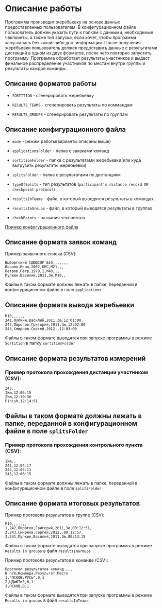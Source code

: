 # Описание работы

Программа производит жеребьевку на основе данных предоставленных пользователем.
В конфигурационном файле пользователь должен указать пути к папкам с данными,
необходимые чекпоинты, а также тип запуска, если хочет, чтобы программа запускалась без какой-либо доп. информации.
После получения жеребьевки пользователь должен предоставить данные с результатами дистанций в одном из двух форматов, после чего повторно запустить программу.
Программа обработает результаты участников и выдаст финальное распределение участников по местам внутри группы и результаты каждой команды.

## Описание форматов работы

* `SORTITION` - сгенерировать жеребьевку

* `RESULTS_TEAMS` - сгенерировать результаты по коммандам

* `RESULTS_GROUPS` - сгенерировать результаты по группам

## Описание конфигурационного файла

* `mode` - режим работы(варианты описаны выше)

* `applicationsFolder` - папка с заявками команд

* `sortitionFolder` - папка с результатами жеребьевки(или куда выгрузить результаты жеребьевки)

* `splitsFolder` - папка с результатами по дистанциям

* `typeOfSplits` - тип результатов (`participant's distance record OR checkpoint protocol`)

* `resultsInTeams` - файл, в который выводятся результаты в командах

* `resultsInGroups` - файл, в который выводятся результаты в группах

* `checkPoints` - названия чекпоинтов

[Пример конфигурационного файла](sampleTest/config.json)

## Описание формата заявок команд

Пример заявочного списка (CSV):

```csv
Выборгский СДЮШСОР №10,,,,,,,
Иванов,Иван,2002,КМС,М21,,,
Петров,Пётр,1978,I,М40,,,  
Пупкин,Василий,2011,3ю,М10,,
```

Файлы в таком формате должны лежать в папке, переданной в конфигурационном файле в поле
`applications`

## Описание формата вывода жеребьевки

```csv
М10,,,,,,
241,Пупкин,Василий,2011,3ю,12:01:00,
242,Пирогов,Григорий,2011,3ю,12:02:00
243,Смирнов,Сергей,2012,,12:03:00
```

Файлы в таком формате выводятся при запуске программы в режиме `Sortition` в папку
`sortitionFolder`


## Описание формата результатов измерений


### Пример протокола прохождения дистанции участником (CSV):

```csv
243,,
1km,12:06:15
2km,12:10:36
Finish,12:14:51
```


Файлы в таком формате должны лежать в папке, переданной в конфигурационном файле в поле
`splitsFolder`
---

### Пример протокола прохождения контрольного пункта (CSV):

```csv
1km,,
241,12:04:17
242,12:05:11
243,12:06:15
```
Файлы в таком формате должны лежать в папке, переданной в конфигурационном файле в поле
`splitsFolder`


## Описание формата итоговых результатов

Пример протокола результатов в группе (CSV):

```csv
М10,,,,,,,
1,242,Пирогов,Григорий,2011,3ю,00:12:51,
2,243,Смирнов,Сергей,2012,,00:12:57,
3,241,Пупкин,Василий,2011,3ю,00:13:15
```

Файлы в таком формате выводятся при запуске программы в режиме `Results in groups` в файл
`resultsInGroups`

Пример протокола результатов в команде (CSV):

```csv
Протокол результатов команд.,,,
№ п/п,Команда,Результат,Место
1,"ПСКОВ,РУСЬ",0,1
2,ЦДиЮТиЭ,0,1
3,ПСКОВ,0,1
```

Файлы в таком формате выводятся при запуске программы в режиме `Results in groups` в файл
`resultsInTeams`
